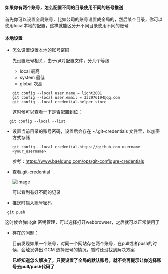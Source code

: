 #### 如果你有两个账号，怎么配置不同的目录使用不同的账号推送


  首先你可以设置全局账号，比如公司的账号设置成全局的，然后某个目录，你可以使用local本地的配置，这样就能区分开不同目录使用不同的账号


#### 本地设置
- 怎么设置设置本地的账号密码

  先设置账号相关，由于git对配置文件，分几个等级
  - local 最高
  - system 最低
  - global 次高
    
  ~~~
  git config --local user.name = light2001
  git config --local user.email = 332976194@qq.com
  git config --local credential.helper store
  ~~~
  
  这时候可以查看一下是否配置到位：
~~~
  git config --local --list
~~~

- 设置当前目录的账号密码，设置后会存在 ~/.git-credentials 文件里，以加密方式存储
  ~~~
  git config --local credential.https://github.com.username <your_username>
  ~~~

  参考：https://www.baeldung.com/ops/git-configure-credentials

- 查看.git-credential

    ![image](https://github.com/light2001/MyDocs/assets/3821091/aafa77e7-1eee-47c2-bdd4-0b590eb73629)
    
    可以看到有好不同的记录

- 推送时输入账号密码
~~~
 git push 
~~~

  这时候会弹出git 密钥管理，可以选择打开webbrowser，之后就可以正常使用了 




- 存在的问题：

   目前发现如果一个账号，对同一个网站存在两个账号，在pull或者push的时候，会触发弹出 GCM 选择账号的情况，暂时还没找到解决方案

   <font color:red><b>已经知道怎么解决了，只要设置了全局的默认账号，就不会再提示让你选择账号去pull/push代码了</b></font>
